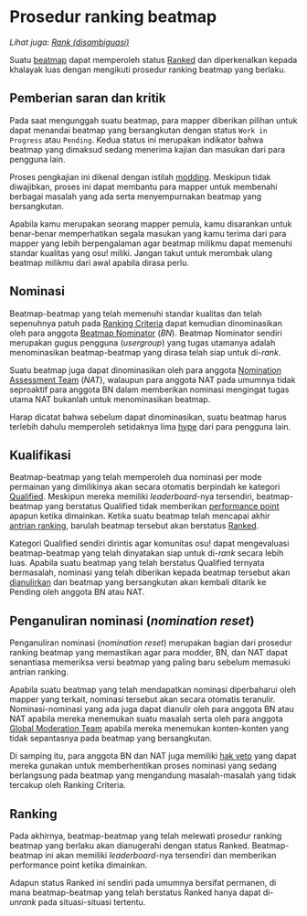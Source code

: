 # Prosedur ranking beatmap

*Lihat juga: [Rank (disambiguasi)](/wiki/Disambiguation/Rank)*

Suatu [beatmap](/wiki/Beatmap) dapat memperoleh status [Ranked](/wiki/Beatmap/Category#ranked) dan diperkenalkan kepada khalayak luas dengan mengikuti prosedur ranking beatmap yang berlaku. 

## Pemberian saran dan kritik

Pada saat mengunggah suatu beatmap, para mapper diberikan pilihan untuk dapat menandai beatmap yang bersangkutan dengan status `Work in Progress` atau `Pending`. Kedua status ini merupakan indikator bahwa beatmap yang dimaksud sedang menerima kajian dan masukan dari para pengguna lain.

Proses pengkajian ini dikenal dengan istilah [modding](/wiki/Modding). Meskipun tidak diwajibkan, proses ini dapat membantu para mapper untuk membenahi berbagai masalah yang ada serta menyempurnakan beatmap yang bersangkutan.

Apabila kamu merupakan seorang mapper pemula, kamu disarankan untuk benar-benar memperhatikan segala masukan yang kamu terima dari para mapper yang lebih berpengalaman agar beatmap milikmu dapat memenuhi standar kualitas yang osu! miliki. Jangan takut untuk merombak ulang beatmap milikmu dari awal apabila dirasa perlu.

## Nominasi

Beatmap-beatmap yang telah memenuhi standar kualitas dan telah sepenuhnya patuh pada [Ranking Criteria](/wiki/Ranking_Criteria) dapat kemudian dinominasikan oleh para anggota [Beatmap Nominator](/wiki/People/The_Team/Beatmap_Nominators) (*BN*). Beatmap Nominator sendiri merupakan gugus pengguna (*usergroup*) yang tugas utamanya adalah menominasikan beatmap-beatmap yang dirasa telah siap untuk di-*rank*.

Suatu beatmap juga dapat dinominasikan oleh para anggota [Nomination Assessment Team](/wiki/People/The_Team/Nomination_Assessment_Team) (*NAT*), walaupun para anggota NAT pada umumnya tidak seproaktif para anggota BN dalam memberikan nominasi mengingat tugas utama NAT bukanlah untuk menominasikan beatmap.

Harap dicatat bahwa sebelum dapat dinominasikan, suatu beatmap harus terlebih dahulu memperoleh setidaknya lima [hype](/wiki/Beatmap/Hype) dari para pengguna lain.

## Kualifikasi

Beatmap-beatmap yang telah memperoleh dua nominasi per mode permainan yang dimilikinya akan secara otomatis berpindah ke kategori [Qualified](/wiki/Beatmap/Category#qualified). Meskipun mereka memiliki *leaderboard*-nya tersendiri, beatmap-beatmap yang berstatus Qualified tidak memberikan [performance point](/wiki/Performance_Points) apapun ketika dimainkan. Ketika suatu beatmap telah mencapai akhir [antrian ranking](Ranking_queue), barulah beatmap tersebut akan berstatus [Ranked](#ranked).

Kategori Qualified sendiri dirintis agar komunitas osu! dapat mengevaluasi beatmap-beatmap yang telah dinyatakan siap untuk di-*rank* secara lebih luas. Apabila suatu beatmap yang telah berstatus Qualified ternyata bermasalah, nominasi yang telah diberikan kepada beatmap tersebut akan [dianulirkan](#penganuliran-nominasi-(nomination-reset)) dan beatmap yang bersangkutan akan kembali ditarik ke Pending oleh anggota BN atau NAT.

## Penganuliran nominasi (*nomination reset*)

Penganuliran nominasi (*nomination reset*) merupakan bagian dari prosedur ranking beatmap yang memastikan agar para modder, BN, dan NAT dapat senantiasa memeriksa versi beatmap yang paling baru sebelum memasuki antrian ranking.

Apabila suatu beatmap yang telah mendapatkan nominasi diperbaharui oleh mapper yang terkait, nominasi tersebut akan secara otomatis teranulir. Nominasi-nominasi yang ada juga dapat dianulir oleh para anggota BN atau NAT apabila mereka menemukan suatu masalah serta oleh para anggota [Global Moderation Team](/wiki/People/The_Team/Global_Moderation_Team) apabila mereka menemukan konten-konten yang tidak sepantasnya pada beatmap yang bersangkutan.

Di samping itu, para anggota BN dan NAT juga memiliki [hak veto](/wiki/People/The_Team/Beatmap_Nominators/Beatmap_Veto) yang dapat mereka gunakan untuk memberhentikan proses nominasi yang sedang berlangsung pada beatmap yang mengandung masalah-masalah yang tidak tercakup oleh Ranking Criteria.

## Ranking

Pada akhirnya, beatmap-beatmap yang telah melewati prosedur ranking beatmap yang berlaku akan dianugerahi dengan status Ranked. Beatmap-beatmap ini akan memiliki *leaderboard*-nya tersendiri dan memberikan performance point ketika dimainkan.

Adapun status Ranked ini sendiri pada umumnya bersifat permanen, di mana beatmap-beatmap yang telah berstatus Ranked hanya dapat di-*unrank* pada situasi-situasi tertentu.